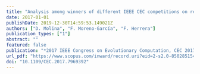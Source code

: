 ```yaml
---
title: "Analysis among winners of different IEEE CEC competitions on real-parameters optimization: Is there always improvement?"
date: 2017-01-01
publishDate: 2019-12-30T14:59:53.149021Z
authors: ["D. Molina", "F. Moreno-García", "F. Herrera"]
publication_types: ["1"]
abstract: ""
featured: false
publication: "*2017 IEEE Congress on Evolutionary Computation, CEC 2017 - Proceedings*"
url_pdf: "https://www.scopus.com/inward/record.uri?eid=2-s2.0-85028515476&doi=10.1109%2fCEC.2017.7969392&partnerID=40&md5=d1b25ae3ec64439d205460b00df01a41"
doi: "10.1109/CEC.2017.7969392"
---
```


